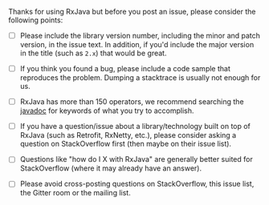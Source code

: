 Thanks for using RxJava but before you post an issue, please consider the following points:

  - [ ] Please include the library version number, including the minor and patch version, in the issue text. In addition, if you'd include the major version in the title (such as `2.x`) that would be great.

  - [ ] If you think you found a bug, please include a code sample that reproduces the problem. Dumping a stacktrace is usually not enough for us.

  - [ ] RxJava has more than 150 operators, we recommend searching the [javadoc](http://reactivex.io/RxJava/1.x/javadoc/rx/Observable.html) for keywords of what you try to accomplish.

  - [ ] If you have a question/issue about a library/technology built on top of RxJava (such as Retrofit, RxNetty, etc.), please consider asking a question on StackOverflow first (then maybe on their issue list).

  - [ ] Questions like "how do I X with RxJava" are generally better suited for StackOverflow (where it may already have an answer).

  - [ ] Please avoid cross-posting questions on StackOverflow, this issue list, the Gitter room or the mailing list.